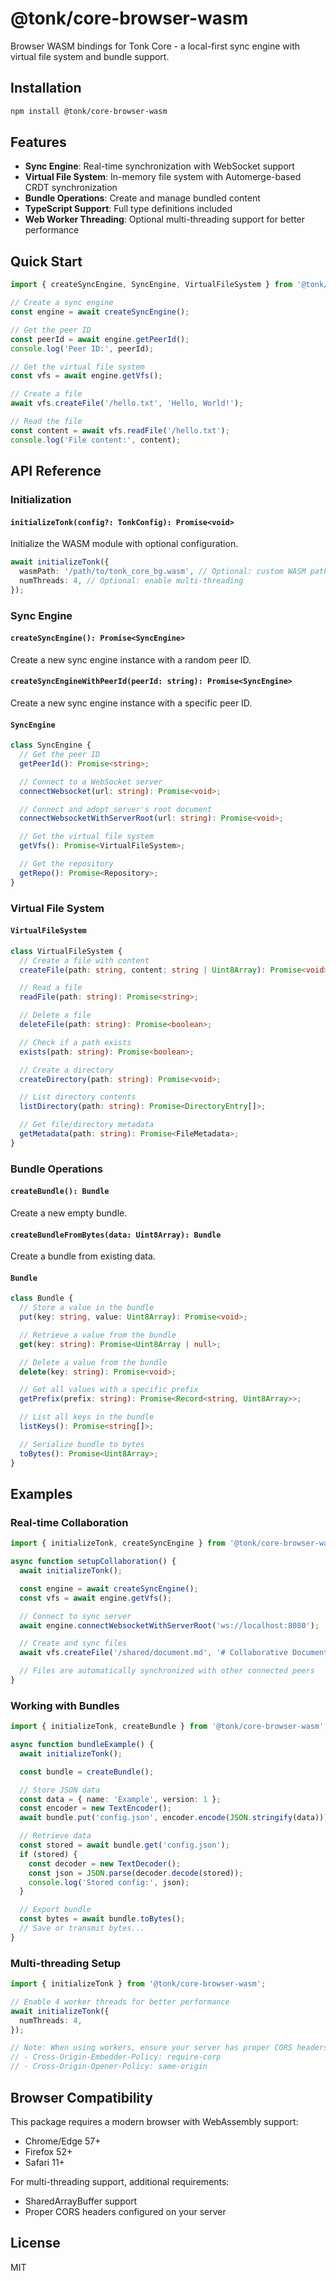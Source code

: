 # @tonk/core-browser-wasm

Browser WASM bindings for Tonk Core - a local-first sync engine with virtual file system and bundle
support.

## Installation

```bash
npm install @tonk/core-browser-wasm
```

## Features

- **Sync Engine**: Real-time synchronization with WebSocket support
- **Virtual File System**: In-memory file system with Automerge-based CRDT synchronization
- **Bundle Operations**: Create and manage bundled content
- **TypeScript Support**: Full type definitions included
- **Web Worker Threading**: Optional multi-threading support for better performance

## Quick Start

```typescript
import { createSyncEngine, SyncEngine, VirtualFileSystem } from '@tonk/core-browser-wasm';

// Create a sync engine
const engine = await createSyncEngine();

// Get the peer ID
const peerId = await engine.getPeerId();
console.log('Peer ID:', peerId);

// Get the virtual file system
const vfs = await engine.getVfs();

// Create a file
await vfs.createFile('/hello.txt', 'Hello, World!');

// Read the file
const content = await vfs.readFile('/hello.txt');
console.log('File content:', content);
```

## API Reference

### Initialization

#### `initializeTonk(config?: TonkConfig): Promise<void>`

Initialize the WASM module with optional configuration.

```typescript
await initializeTonk({
  wasmPath: '/path/to/tonk_core_bg.wasm', // Optional: custom WASM path
  numThreads: 4, // Optional: enable multi-threading
});
```

### Sync Engine

#### `createSyncEngine(): Promise<SyncEngine>`

Create a new sync engine instance with a random peer ID.

#### `createSyncEngineWithPeerId(peerId: string): Promise<SyncEngine>`

Create a new sync engine instance with a specific peer ID.

#### `SyncEngine`

```typescript
class SyncEngine {
  // Get the peer ID
  getPeerId(): Promise<string>;

  // Connect to a WebSocket server
  connectWebsocket(url: string): Promise<void>;

  // Connect and adopt server's root document
  connectWebsocketWithServerRoot(url: string): Promise<void>;

  // Get the virtual file system
  getVfs(): Promise<VirtualFileSystem>;

  // Get the repository
  getRepo(): Promise<Repository>;
}
```

### Virtual File System

#### `VirtualFileSystem`

```typescript
class VirtualFileSystem {
  // Create a file with content
  createFile(path: string, content: string | Uint8Array): Promise<void>;

  // Read a file
  readFile(path: string): Promise<string>;

  // Delete a file
  deleteFile(path: string): Promise<boolean>;

  // Check if a path exists
  exists(path: string): Promise<boolean>;

  // Create a directory
  createDirectory(path: string): Promise<void>;

  // List directory contents
  listDirectory(path: string): Promise<DirectoryEntry[]>;

  // Get file/directory metadata
  getMetadata(path: string): Promise<FileMetadata>;
}
```

### Bundle Operations

#### `createBundle(): Bundle`

Create a new empty bundle.

#### `createBundleFromBytes(data: Uint8Array): Bundle`

Create a bundle from existing data.

#### `Bundle`

```typescript
class Bundle {
  // Store a value in the bundle
  put(key: string, value: Uint8Array): Promise<void>;

  // Retrieve a value from the bundle
  get(key: string): Promise<Uint8Array | null>;

  // Delete a value from the bundle
  delete(key: string): Promise<void>;

  // Get all values with a specific prefix
  getPrefix(prefix: string): Promise<Record<string, Uint8Array>>;

  // List all keys in the bundle
  listKeys(): Promise<string[]>;

  // Serialize bundle to bytes
  toBytes(): Promise<Uint8Array>;
}
```

## Examples

### Real-time Collaboration

```typescript
import { initializeTonk, createSyncEngine } from '@tonk/core-browser-wasm';

async function setupCollaboration() {
  await initializeTonk();

  const engine = await createSyncEngine();
  const vfs = await engine.getVfs();

  // Connect to sync server
  await engine.connectWebsocketWithServerRoot('ws://localhost:8080');

  // Create and sync files
  await vfs.createFile('/shared/document.md', '# Collaborative Document');

  // Files are automatically synchronized with other connected peers
}
```

### Working with Bundles

```typescript
import { initializeTonk, createBundle } from '@tonk/core-browser-wasm';

async function bundleExample() {
  await initializeTonk();

  const bundle = createBundle();

  // Store JSON data
  const data = { name: 'Example', version: 1 };
  const encoder = new TextEncoder();
  await bundle.put('config.json', encoder.encode(JSON.stringify(data)));

  // Retrieve data
  const stored = await bundle.get('config.json');
  if (stored) {
    const decoder = new TextDecoder();
    const json = JSON.parse(decoder.decode(stored));
    console.log('Stored config:', json);
  }

  // Export bundle
  const bytes = await bundle.toBytes();
  // Save or transmit bytes...
}
```

### Multi-threading Setup

```typescript
import { initializeTonk } from '@tonk/core-browser-wasm';

// Enable 4 worker threads for better performance
await initializeTonk({
  numThreads: 4,
});

// Note: When using workers, ensure your server has proper CORS headers:
// - Cross-Origin-Embedder-Policy: require-corp
// - Cross-Origin-Opener-Policy: same-origin
```

## Browser Compatibility

This package requires a modern browser with WebAssembly support:

- Chrome/Edge 57+
- Firefox 52+
- Safari 11+

For multi-threading support, additional requirements:

- SharedArrayBuffer support
- Proper CORS headers configured on your server

## License

MIT

